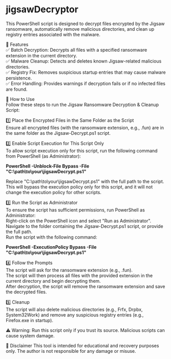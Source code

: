 # jigsawDecryptor  
This PowerShell script is designed to decrypt files encrypted by the Jigsaw ransomware, automatically remove malicious directories, and clean up registry entries associated with the malware.  

🔹 Features  
✅ Batch Decryption: Decrypts all files with a specified ransomware extension in the current directory.  
✅ Malware Cleanup: Detects and deletes known Jigsaw-related malicious directories.  
✅ Registry Fix: Removes suspicious startup entries that may cause malware persistence.  
✅ Error Handling: Provides warnings if decryption fails or if no infected files are found.  

🚀 How to Use  
Follow these steps to run the Jigsaw Ransomware Decryption & Cleanup Script:  

1️⃣ Place the Encrypted Files in the Same Folder as the Script  
Ensure all encrypted files (with the ransomware extension, e.g., .fun) are in the same folder as the Jigsaw-Decrypt.ps1 script.  

2️⃣ Enable Script Execution for This Script Only  
To allow script execution only for this script, run the following command from PowerShell (as Administrator):  

**PowerShell -Unblock-File Bypass -File "C:\path\to\your\jigsawDecrypt.ps1"**  

Replace "C:\path\to\your\jigsawDecrypt.ps1" with the full path to the script.  
This will bypass the execution policy only for this script, and it will not change the execution policy for other scripts.  

3️⃣ Run the Script as Administrator  
To ensure the script has sufficient permissions, run PowerShell as Administrator:  
Right-click on the PowerShell icon and select "Run as Administrator".  
Navigate to the folder containing the Jigsaw-Decrypt.ps1 script, or provide the full path.  
Run the script with the following command:  

**PowerShell -ExecutionPolicy Bypass -File "C:\path\to\your\jigsawDecrypt.ps1"**  

4️⃣ Follow the Prompts  
The script will ask for the ransomware extension (e.g., .fun).  
The script will then process all files with the provided extension in the current directory and begin decrypting them.  
After decryption, the script will remove the ransomware extension and save the decrypted files.  

5️⃣ Cleanup  
The script will also delete malicious directories (e.g., Frfx, Drpbx, System32Work) and remove any suspicious registry entries (e.g., Firefox.exe in startup).  

⚠️ Warning: Run this script only if you trust its source. Malicious scripts can cause system damage.  

📌 Disclaimer
This tool is intended for educational and recovery purposes only. The author is not responsible for any damage or misuse.
